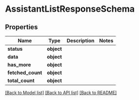 # AssistantListResponseSchema

## Properties
Name | Type | Description | Notes
------------ | ------------- | ------------- | -------------
**status** | **object** |  | 
**data** | **object** |  | 
**has_more** | **object** |  | 
**fetched_count** | **object** |  | 
**total_count** | **object** |  | 

[[Back to Model list]](../README.md#documentation-for-models) [[Back to API list]](../README.md#documentation-for-api-endpoints) [[Back to README]](../README.md)

